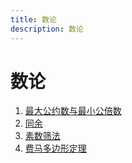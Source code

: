 ```yaml
---
title: 数论
description: 数论
---
```


# 数论

1. [最大公约数与最小公倍数](./gcd-and-lcm.md)
2. [同余](./congruence-modulo.md)
3. [素数筛法](./prime-sieve-method.md)
4. [费马多边形定理](./fermat-polygonal-number-theorem.md)
